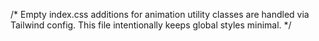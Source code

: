 /* Empty index.css additions for animation utility classes are handled via Tailwind config. This file intentionally keeps global styles minimal. */

